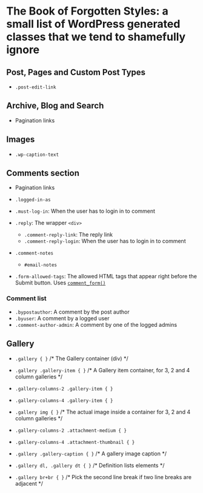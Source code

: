# The Book of Forgotten Styles: a small list of WordPress generated classes that we tend to shamefully ignore

## Post, Pages and Custom Post Types
* `.post-edit-link`

## Archive, Blog and Search
* Pagination links

## Images
* `.wp-caption-text`

## Comments section
* Pagination links
* `.logged-in-as`
* `.must-log-in`: When the user has to login in to comment
* `.reply`: The wrapper `<div>`
  * `.comment-reply-link`: The reply link
  * `.comment-reply-login`: When the user has to login in to comment

* `.comment-notes`
  * `#email-notes` 
* `.form-allowed-tags`: The allowed HTML tags that appear right before the Submit button. Uses [`comment_form()`](https://developer.wordpress.org/reference/functions/comment_form/)


### Comment list
* `.bypostauthor`: A comment by the post author
* `.byuser`: A comment by a logged user
* `.comment-author-admin`: A comment by one of the logged admins

## Gallery
* `.gallery { }` /* The Gallery container (div) */

* `.gallery .gallery-item { }` /* A Gallery item container, for 3, 2 and 4 column galleries */
* `.gallery-columns-2 .gallery-item { }`
* `.gallery-columns-4 .gallery-item { }`

* `.gallery img { }` /* The actual image inside a container for 3, 2 and 4 column galleries */
* `.gallery-columns-2 .attachment-medium { }`
* `.gallery-columns-4 .attachment-thumbnail { }`

* `.gallery .gallery-caption { }` /* A gallery image caption */

* `.gallery dl, .gallery dt { }` /* Definition lists elements */

* `.gallery br+br { }` /* Pick the second line break if two line breaks are adjacent */
